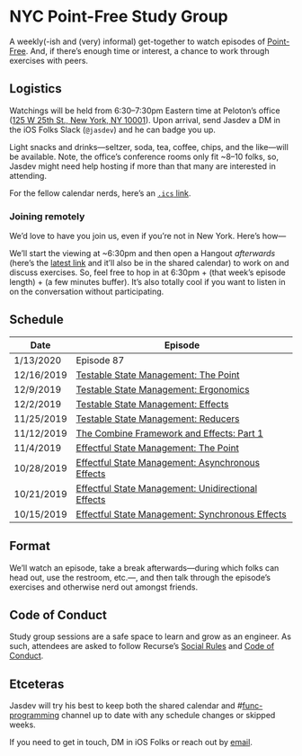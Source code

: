# NYC Point-Free Study Group

A weekly(-ish and (very) informal) get-together to watch episodes of [Point-Free](https://www.pointfree.co). And, if there’s enough time or interest, a chance to work through exercises with peers.

## Logistics

Watchings will be held from 6:30–7:30pm Eastern time at Peloton’s office ([125 W 25th St., New York, NY 10001](https://maps.apple.com/?address=125%20W%2025th%20St,%20New%20York,%20NY%20%2010001,%20United%20States&ll=40.744740,-73.992678&q=125%20W%2025th%20St&_ext=EiYpXpeGd8BeREAx16L2Kel/UsA53Gys0+ZfREBBIdkh5iZ/UsBQAw%3D%3D)). Upon arrival, send Jasdev a DM in the iOS Folks Slack (`@jasdev`) and he can badge you up.

Light snacks and drinks—seltzer, soda, tea, coffee, chips, and the like—will be available. Note, the office’s conference rooms only fit ~8–10 folks, so, Jasdev might need help hosting if more than that many are interested in attending.

For the fellow calendar nerds, here’s an [`.ics` link](https://user.fm/calendar/v1-b88d068d40c340849570a49f68c376ae/NYC%20Point-Free%20Study%20Group.ics).

### Joining remotely

We’d love to have you join us, even if you’re not in New York. Here’s how—

We’ll start the viewing at ~6:30pm and then open a Hangout _afterwards_ (here’s the [latest link](https://meet.google.com/qmp-hden-jra) and it’ll also be in the shared calendar) to work on and discuss exercises. So, feel free to hop in at 6:30pm + (that week’s episode length) + (a few minutes buffer). It’s also totally cool if you want to listen in on the conversation without participating.

## Schedule

| Date        | Episode                               |
| ----------- |-------------                          |
| 1/13/2020   | Episode 87 |
| 12/16/2019   | [Testable State Management: The Point](https://www.pointfree.co/episodes/ep85-testable-state-management-the-point) |
| 12/9/2019   | [Testable State Management: Ergonomics](https://www.pointfree.co/episodes/ep84-testable-state-management-ergonomics) |
| 12/2/2019  | [Testable State Management: Effects](https://www.pointfree.co/episodes/ep83-testable-state-management-effects) |
| 11/25/2019  | [Testable State Management: Reducers](https://www.pointfree.co/episodes/ep82-testable-state-management-reducers) |
| 11/12/2019  | [The Combine Framework and Effects: Part 1](https://www.pointfree.co/episodes/ep80-the-combine-framework-and-effects-part-1) |
| 11/4/2019   | [Effectful State Management: The Point](https://www.pointfree.co/episodes/ep79-effectful-state-management-the-point) |
| 10/28/2019  | [Effectful State Management: Asynchronous Effects](https://www.pointfree.co/episodes/ep78-effectful-state-management-asynchronous-effects) |
| 10/21/2019  | [Effectful State Management: Unidirectional Effects](https://www.pointfree.co/episodes/ep77-effectful-state-management-unidirectional-effects) |
| 10/15/2019  | [Effectful State Management: Synchronous Effects](https://www.pointfree.co/episodes/ep76-effectful-state-management-synchronous-effects) |

## Format

We’ll watch an episode, take a break afterwards—during which folks can head out, use the restroom, etc.—, and then talk through the episode’s exercises and otherwise nerd out amongst friends.

## Code of Conduct

Study group sessions are a safe space to learn and grow as an engineer. As such, attendees are asked to follow Recurse’s [Social Rules](https://www.recurse.com/manual#sub-sec-social-rules) and [Code of Conduct](https://www.recurse.com/code-of-conduct).

## Etceteras

Jasdev will try his best to keep both the shared calendar and #[func-programming](https://iosdevelopers.slack.com/messages/C034QKFU2) channel up to date with any schedule changes or skipped weeks.

If you need to get in touch, DM in iOS Folks or reach out by [email](mailto:j@jasdev.me).